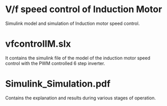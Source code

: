 # V/f speed control of Induction Motor
Simulink model and simulation of Induction motor speed control.
# vfcontrolIM.slx
It contains the simulink file of the model of the induction motor speed control with the PWM controlled 6 step inverter.
# Simulink_Simulation.pdf
Contains the explanation and results during various stages of operation.
